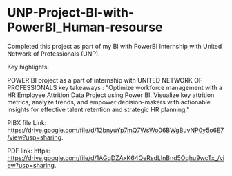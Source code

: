 # UNP-Project-BI-with-PowerBI_Human-resourse

Completed this project as part of my BI with PowerBI Internship with United Network of Professionals (UNP).

Key highlights:

POWER BI project as a part of internship with UNITED NETWORK OF PROFESSIONALS key takeaways : "Optimize workforce management with a HR Employee Attrition Data Project using Power BI. Visualize key attrition metrics, analyze trends, and empower decision-makers with actionable insights for effective talent retention and strategic HR planning."

PIBX file Link: https://drive.google.com/file/d/12bnyuYp7mQ7WsWo06BWgBuvNP0y5o6E7/view?usp=sharing.

PDF link: https: https://drive.google.com/file/d/1AGqDZAxK64QeRsdLInBnd5Oqhu9wcTx_/view?usp=sharing.
